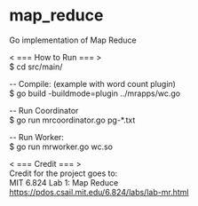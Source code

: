 # map_reduce
Go implementation of Map Reduce<br>

< === How to Run === ><br>
$ cd src/main/

--  Compile: (example with word count plugin)<br>
$ go build -buildmode=plugin ../mrapps/wc.go

-- Run Coordinator<br>
$ go run mrcoordinator.go pg-*.txt

-- Run Worker:<br>
$ go run mrworker.go wc.so


< === Credit === >
<br>
Credit for the project goes to:<br>
MIT 6.824 Lab 1: Map Reduce<br>
https://pdos.csail.mit.edu/6.824/labs/lab-mr.html
